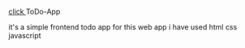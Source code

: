 <a href="https://anuj0810.github.io/ToDo-App/index.html">click   <a>    ToDo-App

it's a simple frontend todo app for this web app i have used html css javascript
